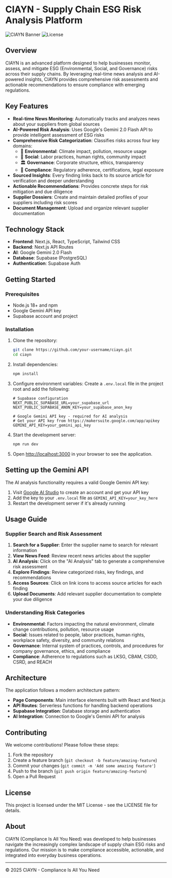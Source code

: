 # CIAYN - Supply Chain ESG Risk Analysis Platform

![CIAYN Banner](https://img.shields.io/badge/CIAYN-Supply%20Chain%20ESG%20Analysis-brightgreen)
![License](https://img.shields.io/badge/license-MIT-blue)

## Overview

CIAYN is an advanced platform designed to help businesses monitor, assess, and mitigate ESG (Environmental, Social, and Governance) risks across their supply chains. By leveraging real-time news analysis and AI-powered insights, CIAYN provides comprehensive risk assessments and actionable recommendations to ensure compliance with emerging regulations.

## Key Features

- **Real-time News Monitoring**: Automatically tracks and analyzes news about your suppliers from global sources
- **AI-Powered Risk Analysis**: Uses Google's Gemini 2.0 Flash API to provide intelligent assessment of ESG risks
- **Comprehensive Risk Categorization**: Classifies risks across four key domains:
  - 🌱 **Environmental**: Climate impact, pollution, resource usage
  - 👥 **Social**: Labor practices, human rights, community impact
  - 🏛️ **Governance**: Corporate structure, ethics, transparency
  - 📝 **Compliance**: Regulatory adherence, certifications, legal exposure
- **Sourced Insights**: Every finding links back to its source article for verification and deeper understanding
- **Actionable Recommendations**: Provides concrete steps for risk mitigation and due diligence
- **Supplier Dossiers**: Create and maintain detailed profiles of your suppliers including risk scores
- **Document Management**: Upload and organize relevant supplier documentation

## Technology Stack

- **Frontend**: Next.js, React, TypeScript, Tailwind CSS
- **Backend**: Next.js API Routes
- **AI**: Google Gemini 2.0 Flash
- **Database**: Supabase (PostgreSQL)
- **Authentication**: Supabase Auth

## Getting Started

### Prerequisites

- Node.js 18+ and npm
- Google Gemini API key
- Supabase account and project

### Installation

1. Clone the repository:
   ```bash
   git clone https://github.com/your-username/ciayn.git
   cd ciayn
   ```

2. Install dependencies:
   ```bash
   npm install
   ```

3. Configure environment variables:
   Create a `.env.local` file in the project root and add the following:
   ```
   # Supabase configuration
   NEXT_PUBLIC_SUPABASE_URL=your_supabase_url
   NEXT_PUBLIC_SUPABASE_ANON_KEY=your_supabase_anon_key
   
   # Google Gemini API key - required for AI analysis
   # Get your API key from https://makersuite.google.com/app/apikey
   GEMINI_API_KEY=your_gemini_api_key
   ```

4. Start the development server:
   ```bash
   npm run dev
   ```

5. Open [http://localhost:3000](http://localhost:3000) in your browser to see the application.

## Setting up the Gemini API

The AI analysis functionality requires a valid Google Gemini API key:

1. Visit [Google AI Studio](https://makersuite.google.com/app/apikey) to create an account and get your API key
2. Add the key to your `.env.local` file as `GEMINI_API_KEY=your_key_here`
3. Restart the development server if it's already running

## Usage Guide

### Supplier Search and Risk Assessment

1. **Search for a Supplier**: Enter the supplier name to search for relevant information
2. **View News Feed**: Review recent news articles about the supplier
3. **AI Analysis**: Click on the "AI Analysis" tab to generate a comprehensive risk assessment
4. **Explore Findings**: Review categorized risks, key findings, and recommendations
5. **Access Sources**: Click on link icons to access source articles for each finding
6. **Upload Documents**: Add relevant supplier documentation to complete your due diligence

### Understanding Risk Categories

- **Environmental**: Factors impacting the natural environment, climate change contributions, pollution, resource usage
- **Social**: Issues related to people, labor practices, human rights, workplace safety, diversity, and community relations
- **Governance**: Internal system of practices, controls, and procedures for company governance, ethics, and compliance
- **Compliance**: Adherence to regulations such as LKSG, CBAM, CSDD, CSRD, and REACH

## Architecture

The application follows a modern architecture pattern:

- **Page Components**: Main interface elements built with React and Next.js
- **API Routes**: Serverless functions for handling backend operations
- **Supabase Integration**: Database storage and authentication
- **AI Integration**: Connection to Google's Gemini API for analysis

## Contributing

We welcome contributions! Please follow these steps:

1. Fork the repository
2. Create a feature branch (`git checkout -b feature/amazing-feature`)
3. Commit your changes (`git commit -m 'Add some amazing feature'`)
4. Push to the branch (`git push origin feature/amazing-feature`)
5. Open a Pull Request

## License

This project is licensed under the MIT License - see the LICENSE file for details.

## About

CIAYN (Compliance Is All You Need) was developed to help businesses navigate the increasingly complex landscape of supply chain ESG risks and regulations. Our mission is to make compliance accessible, actionable, and integrated into everyday business operations.

---

© 2025 CIAYN - Compliance Is All You Need 